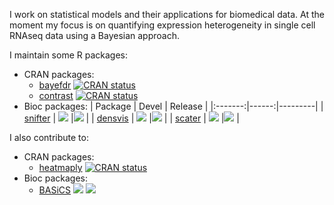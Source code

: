 I work on statistical models and their applications for biomedical data.
At the moment my focus is on quantifying expression heterogeneity in 
single cell RNAseq data using a Bayesian approach.

I maintain some R packages:
- CRAN packages:
  - [bayefdr](https://cran.r-project.org/web/packages/bayefdr/index.html) [![CRAN
status](https://www.r-pkg.org/badges/version/bayefdr)](https://CRAN.R-project.org/package=bayefdr)
  - [contrast](https://cran.r-project.org/web/packages/contrast/index.html) [![CRAN
status](https://www.r-pkg.org/badges/version/contrast)](https://CRAN.R-project.org/package=contrast)
- Bioc packages:
  | Package | Devel | Release |
  |:-------:|------:|---------|
  | [snifter](https://github.com/Alanocallaghan/snifter) | [![](http://bioconductor.org/shields/build/devel/bioc/snifter.svg)](http://bioconductor.org/checkResults/devel/bioc-LATEST/snifter) |[![](http://bioconductor.org/shields/build/release/bioc/snifter.svg)](http://bioconductor.org/checkResults/release/bioc-LATEST/snifter) |
  | [densvis](https://github.com/Alanocallaghan/densvis) | [![](http://bioconductor.org/shields/build/devel/bioc/densvis.svg)](http://bioconductor.org/checkResults/devel/bioc-LATEST/densvis) |[![](http://bioconductor.org/shields/build/release/bioc/densvis.svg)](http://bioconductor.org/checkResults/release/bioc-LATEST/densvis) |
  | [scater](https://github.com/Alanocallaghan/scater) | [![](http://bioconductor.org/shields/build/devel/bioc/scater.svg)](http://bioconductor.org/checkResults/devel/bioc-LATEST/scater) |[![](http://bioconductor.org/shields/build/release/bioc/scater.svg)](http://bioconductor.org/checkResults/release/bioc-LATEST/scater) |

I also contribute to:
- CRAN packages:
  - [heatmaply](https://cran.r-project.org/web/packages/heatmaply/index.html) [![CRAN
status](https://www.r-pkg.org/badges/version/heatmaply)](https://CRAN.R-project.org/package=heatmaply)
- Bioc packages:
  - [BASiCS](https://bioconductor.org/packages/devel/bioc/html/BASiCS.html) [![](http://bioconductor.org/shields/build/devel/bioc/BASiCS.svg)](http://bioconductor.org/checkResults/devel/bioc-LATEST/BASiCS) [![](http://bioconductor.org/shields/build/release/bioc/BASiCS.svg)](http://bioconductor.org/checkResults/release/bioc-LATEST/BASiCS)

<!--
**Alanocallaghan/Alanocallaghan** is a ✨ _special_ ✨ repository because its `README.md` (this file) appears on your GitHub profile.


- 🔭 I’m currently working on ...
- 🌱 I’m currently learning ...
- 👯 I’m looking to collaborate on ...
- 🤔 I’m looking for help with ...
- 💬 Ask me about ...
- 📫 How to reach me: ...
- 😄 Pronouns: ...
- ⚡ Fun fact: ...
-->

